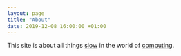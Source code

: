 ```yaml
---
layout: page
title: "About"
date: 2019-12-08 16:00:00 +01:00
---
```


This site is about all things [slow](https://en.wikipedia.org/wiki/Slow_movement_(culture)) in the world of [computing](https://en.wikipedia.org/wiki/Computing).
